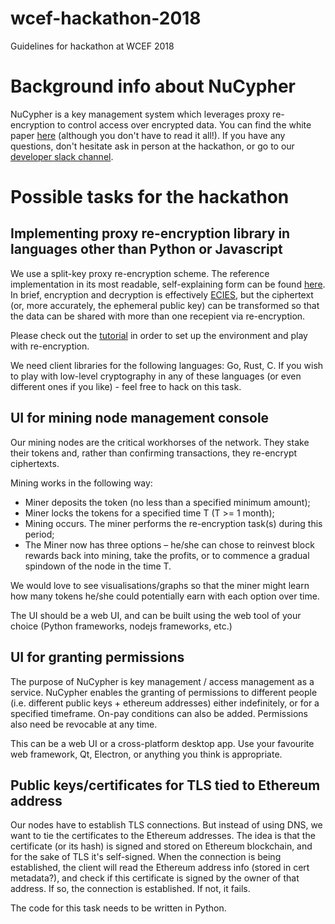 # wcef-hackathon-2018
Guidelines for hackathon at WCEF 2018

# Background info about NuCypher

NuCypher is a key management system which leverages proxy re-encryption to control access over encrypted data.
You can find the white paper [here](https://cdn2.hubspot.net/hubfs/2807639/NuCypher%20KMS%20Technical%20White%20Paper.pdf?t=1510526466105) (although you don't have to read it all!).
If you have any questions, don't hesitate ask in person at the hackathon, or go to our [developer slack channel](https://nucypher-kms-slack.herokuapp.com/).

# Possible tasks for the hackathon

## Implementing proxy re-encryption library in languages other than Python or Javascript

We use a split-key proxy re-encryption scheme. The reference implementation in its most readable, self-explaining form can be found [here](https://github.com/nucypher/nucypher-pre-python/blob/master/npre/umbral.py). In brief, encryption and decryption is effectively [ECIES](https://en.wikipedia.org/wiki/Integrated_Encryption_Scheme), but the ciphertext (or, more accurately, the ephemeral public key) can be transformed so that the data can be shared with more than one recepient via re-encryption.

Please check out the [tutorial](https://blog.nucypher.com/proxy-re-encryption-playground-in-python-3bc66170b9bf) in order to set up the environment and play with re-encryption.

We need client libraries for the following languages: Go, Rust, C. If you wish to play with low-level cryptography in any of these languages (or even different ones if you like) - feel free to hack on this task.

## UI for mining node management console

Our mining nodes are the critical workhorses of the network.
They stake their tokens and, rather than confirming transactions, they re-encrypt ciphertexts.

Mining works in the following way:

* Miner deposits the token (no less than a specified minimum amount);
* Miner locks the tokens for a specified time T (T >= 1 month);
* Mining occurs. The miner performs the re-encryption task(s) during this period;
* The Miner now has three options – he/she can chose to reinvest block rewards back into mining, take the profits, or to commence a gradual spindown of the node in the time T.

We would love to see visualisations/graphs so that the miner might learn how many tokens he/she could potentially earn with each option over time. 

The UI should be a web UI, and can be built using the web tool of your choice (Python frameworks, nodejs frameworks, etc.) 

## UI for granting permissions

The purpose of NuCypher is key management / access management as a service.
NuCypher enables the granting of permissions to different people (i.e. different public keys + ethereum addresses) either indefinitely, or for a specified timeframe. On-pay conditions can also be added. Permissions also need be revocable at any time.

This can be a web UI or a cross-platform desktop app.
Use your favourite web framework, Qt, Electron, or anything you think is appropriate.


## Public keys/certificates for TLS tied to Ethereum address

Our nodes have to establish TLS connections.
But instead of using DNS, we want to tie the certificates to the Ethereum addresses.
The idea is that the certificate (or its hash) is signed and stored on Ethereum blockchain, and for the sake of TLS it's self-signed.
When the connection is being established, the client will read the Ethereum address info (stored in cert metadata?), and check if this certificate is signed by the owner of that address. If so, the connection is established. If not, it fails.

The code for this task needs to be written in Python.

